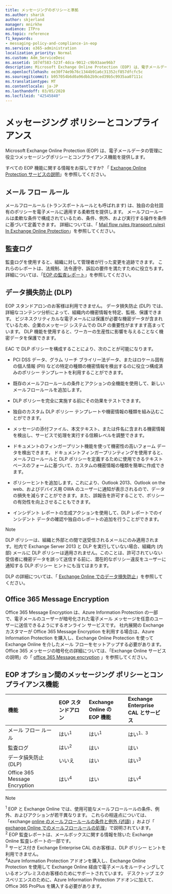 ```yaml
---
title: メッセージングのポリシーと準拠
ms.author: sharik
author: skjerland
manager: mnirkhe
audience: ITPro
ms.topic: reference
f1_keywords:
- messaging-policy-and-compliance-in-eop
ms.service: o365-administration
localization_priority: Normal
ms.custom: Adm_ServiceDesc
ms.assetid: 1074f583-523f-4dca-9012-c9b93aae96b7
description: Microsoft Exchange Online Protection (EOP) は、電子メールデータの管理に役立つメッセージングポリシーとコンプライアンス機能を提供します。
ms.openlocfilehash: ee30f74e9b76c1344b91a6c31352cf857dfcfc5c
ms.sourcegitcommit: b957054b6d0a96dbb2b9ced39b5c9935aa07111c
ms.translationtype: MT
ms.contentlocale: ja-JP
ms.lasthandoff: 03/05/2020
ms.locfileid: "42545840"
---
```

# <a name="messaging-policy-and-compliance"></a>メッセージング ポリシーとコンプライアンス

Microsoft Exchange Online Protection (EOP) は、電子メールデータの管理に役立つメッセージングポリシーとコンプライアンス機能を提供します。

すべての EOP 機能に関する情報をお探しですか? 「 [Exchange Online Protection サービスの説明](exchange-online-protection-service-description.md)」を参照してください。

## <a name="mail-flow-rules"></a>メール フロー ルール

メールフロールール (トランスポートルールとも呼ばれます) は、独自の会社固有のポリシーを電子メールに適用する柔軟性を提供します。 メールフロールールは柔軟な条件で構成されているため、条件、例外、および実行する操作を条件に基づいて定義できます。 詳細については、「 [Mail flow rules (transport rules) In Exchange Online Protection](https://docs.microsoft.com/microsoft-365/security/office-365-security/mail-flow-rules-transport-rules-0)」を参照してください。

## <a name="audit-logging"></a>監査ログ

監査ログを使用すると、組織に対して管理者が行った変更を追跡できます。 これらのレポートは、法規制、法令遵守、訴訟の要件を満たすために役立ちます。 詳細については、「[EOP の監査レポート](https://docs.microsoft.com/microsoft-365/security/office-365-security/auditing-reports-in-eop)」を参照してください。

## <a name="data-loss-prevention-dlp"></a>データ損失防止 (DLP)

EOP スタンドアロンのお客様は利用できません。 データ損失防止 (DLP) では、詳細なコンテンツ分析によって、組織内の機密情報を特定、監視、保護できます。 ビジネスクリティカルな電子メールには保護が必要な機密データが含まれているため、企業のメッセージ システムでの DLP の重要性がますます高まっています。 DLP 機能を使用すると、ワーカーの生産性に影響を与えることなく機密データを保護できます。

EAC で DLP ポリシーを構成することにより、次のことが可能になります。

- PCI DSS データ、グラム リーチ ブライリー法データ、またはロケール固有の個人情報 (PII) などの特定の種類の機密情報を検出するのに役立つ構成済みのポリシー テンプレートを利用することができます。

- 既存のメールフロールールの条件とアクションの全機能を使用して、新しいメールフロールールを追加します。

- DLP ポリシーを完全に実施する前にその効果をテストできます。

- 独自のカスタム DLP ポリシー テンプレートや機密情報の種類を組み込むことができます。

- メッセージの添付ファイル、本文テキスト、または件名に含まれる機密情報を検出し、サービスで処理を実行する信頼レベルを調整できます。

- ドキュメントのフィンガープリント機能を使って機密性の高いフォーム データを検出できます。 ドキュメントフィンガープリンティングを使用すると、メールフロールールと DLP ポリシーを定義するために使用できるテキストベースのフォームに基づいて、カスタムの機密情報の種類を簡単に作成できます。

- ポリシーヒントを追加します。これにより、Outlook 2013、Outlook on the web、およびデバイス用 OWA のユーザーに通知が表示されるので、データの損失を減らすことができます。また、誤報告を許可することで、ポリシーの有効性を向上させることもできます。

- インシデント レポートの生成アクションを使用して、DLP レポートでのインシデント データの確認や独自のレポートの追加を行うことができます。

> [!NOTE]
> DLP ポリシーは、組織と外部との間で送受信されるメールにのみ適用されます。社内で Exchange Server 2013 と DLP を実行していない場合、組織内 (内部) メールに DLP ポリシーは適用されません。このことは、許可されていない受信者に機密データを誤って送信する前に、潜在的なポリシー違反をユーザーに通知する DLP ポリシー ヒントにも当てはまります。

DLP の詳細については、「 [Exchange Online でのデータ損失防止](https://docs.microsoft.com/exchange/security-and-compliance/data-loss-prevention/data-loss-prevention)」を参照してください。

## <a name="office-365-message-encryption"></a>Office 365 Message Encryption

Office 365 Message Encryption は、Azure Information Protection の一部で、電子メールのユーザーが暗号化された電子メール メッセージを任意のユーザーに送信できるようにするオンライン サービスです。 社内展開の Exchange カスタマーが Office 365 Message Encryption を利用する場合は、Azure Information Protection を購入し、Exchange Online Protection を使って Exchange Online を介したメール フローをセットアップする必要があります。 Office 365 メッセージの暗号化の詳細については、「Exchange Online サービスの説明」の「 [office 365 Message encryption](../exchange-online-service-description/message-policy-and-compliance.md#office-365-message-encryption) 」を参照してください。

## <a name="messaging-policy-and-compliance-features-across-eop-options"></a>EOP オプション間のメッセージング ポリシーとコンプライアンス機能

|**機能**|**EOP スタンドアロン**|**Exchange Online の<br/> EOP 機能**|**Exchange Enterprise <br/> CAL とサービス**|
|:-----|:-----|:-----|:-----|
|メール フロー ルール|はい<sup>1</sup>|はい<sup>1</sup>|はい<sup>1、3</sup>|
|監査ログ|はい<sup>2</sup>|はい|はい|
|データ損失防止 (DLP)|いいえ|はい|はい<sup>3</sup>|
|Office 365 Message Encryption|はい<sup>4</sup>|はい|はい<sup>4</sup>|

> [!NOTE]
> <sup>1</sup> EOP と Exchange Online では、使用可能なメールフロールールの条件、例外、およびアクションが若干異なります。 これらの相違点については、「exchange [online のメールフロールールの条件と例外 (述語)](https://docs.microsoft.com/Exchange/security-and-compliance/mail-flow-rules/conditions-and-exceptions) 」および「 [exchange Online でのメールフロールールの処理](https://docs.microsoft.com/Exchange/security-and-compliance/mail-flow-rules/mail-flow-rule-actions)」で説明されています。 <br/>
> <sup>2</sup> EOP 監査レポートは、メールボックスに関する情報を除いた Exchange Online 監査レポートの一部です。 <br/>
> <sup>3</sup> サービス付き Exchange Enterprise CAL のお客様は、DLP ポリシー ヒントを利用できません。 <br/>
> <sup>4</sup>Azure Information Protection アドオンを購入し、Exchange Online Protection を使用して Exchange Online 経由で電子メールをルーティングしているオンプレミスのお客様のためにサポートされています。 デスクトップ エクスペリエンスのために、Azure Information Protection アドオンに加えて、Office 365 ProPlus を購入する必要があります。 <br/>
